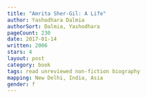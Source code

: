 ```yaml
---
title: "Amrita Sher-Gil: A Life"
author: Yashodhara Dalmia
authorSort: Dalmia, Yashodhara
pageCount: 230
date: 2017-01-14
written: 2006
stars: 4
layout: post
category: book
tags: read unreviewed non-fiction biography
mapping: New Delhi, India, Asia
gender: f
---
```

